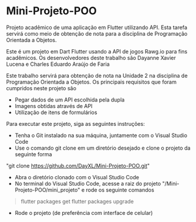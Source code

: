 # Mini-Projeto-POO
Projeto acadêmico de uma aplicação em Flutter utilizando API. Esta tarefa servirá como meio de obtenção de nota para a disciplina de Programação Orientada a Objetos.

Este é um projeto em Dart Flutter usando a API de jogos Rawg.io para fins acadêmicos. Os desenvolvedores deste trabalho são Dayanne Xavier Lucena e Charles Eduardo Araújo de Faria

Este trabalho servirá para obtenção de nota na Unidade 2 na disciplina de Programação Orientada a Objetos. Os principais requisitos que foram cumpridos neste projeto são
- Pegar dados de um API escolhida pela dupla
- Imagens obtidas através de API
- Utilização de itens de formulários

Para executar este projeto, siga as seguintes instruções:
- Tenha o Git instalado na sua máquina, juntamente com o Visual Studio Code
- Use o comando git clone em um diretório desejado e clone o projeto da seguinte forma

"git clone https://github.com/DayXL/Mini-Projeto-POO.git"

- Abra o diretório clonado com o Visual Studio Code
- No terminal do Visual Studio Code, acesse a raiz do projeto "/Mini-Projeto-POO/mini_projeto" e rode os seguinte comandos

> flutter packages get
> flutter packages upgrade

- Rode o projeto (de preferência com interface de celular)
